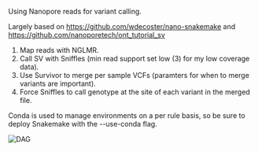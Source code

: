 Using Nanopore reads for variant calling. 

Largely based on https://github.com/wdecoster/nano-snakemake and https://github.com/nanoporetech/ont_tutorial_sv

1. Map reads with NGLMR.
1. Call SV with Sniffles (min read support set low (3) for my low coverage data).
1. Use Survivor to merge per sample VCFs (paramters for when to merge variants are important).
1. Force Sniffles to call genotype at the site of each variant in the merged file.

Conda is used to manage environments on a per rule basis, so be sure to deploy Snakemake with the --use-conda flag.

![DAG](https://github.com/JamieCFreeman/nglmr_SV/blob/main/README_files/rulegraph.svg?raw=true)
 


